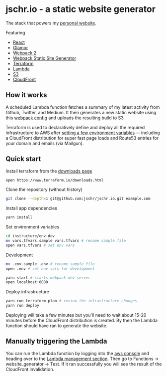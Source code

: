 # jschr.io - a static website generator

The stack that powers my [personal website](http://jschr.io).

Featuring

 * [React](https://facebook.github.io/react/)
 * [Glamor](https://github.com/threepointone/glamor/)
 * [Webpack 2](https://webpack.js.org/)
 * [Webpack Static Site Generator](https://github.com/markdalgleish/static-site-generator-webpack-plugin/)
 * [Terraform](https://www.terraform.io/)
 * [Lambda](https://aws.amazon.com/lambda/)
 * [S3](https://aws.amazon.com/s3/)
 * [CloudFront](https://aws.amazon.com/cloudfront/)

 ## How it works

A scheduled Lambda function fetches a summary of my latest activity from Github, Twitter, and Medium. It then generates a new static website using this [webpack config](app/webpack.config.ts) and uploads the resulting build to S3.

Terraform is used to declaratively define and deploy all the required infrastructure to AWS after [setting a few environment variables](infrastructure/env-dev/vars.tfvars.sample) -- including a CloudFront distribution for super fast page loads and Route53 entries for your domain and emails (via Mailgun).

## Quick start

Install terraform from the [downloads page](https://www.terraform.io/downloads.html)

```bash
open https://www.terraform.io/downloads.html
```

Clone the repository (without history)

```bash
git clone --depth=1 git@github.com:jschr/jschr.io.git example.com
```

Install app dependencies

```bash
yarn install
```

Set environment variables

```bash
cd instructure/env-dev
mv vars.tfvars.sample vars.tfvars # rename sample file
open vars.tfvars # set env vars
```

Development

```bash
mv .env.sample .env # rename sample file
open .env # set env vars for development

yarn start # starts webpack dev server
open localhost:8080
```

Deploy infrastructure

```bash
yarn run terraform-plan # review the infrastructure changes
yarn run deploy
```

Deploying will take a few minutes but you'll need to wait about 15-20 minutes before the CloudFront distribution is created. By then the Lambda function should have ran to generate the website.

## Manually triggering the Lambda
You can run the Lambda function by logging into the [aws console](http://console.aws.amazon.com) and heading over to the [Lambda management section](https://console.aws.amazon.com/lambda). Then go to Functions -> website_generator -> Test. If it ran successfully you will see the result of the CloudFront invalidation.


